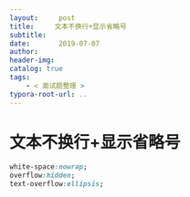```yaml
---
layout:     post
title:     文本不换行+显示省略号
subtitle:  
date:       2019-07-07
author:     
header-img: 
catalog: true
tags:
    - < 面试题整理 >
typora-root-url: ..
---
```




# 文本不换行+显示省略号

```css
white-space:nowrap;
overflow:hidden;
text-overflow:ellipsis;
```
